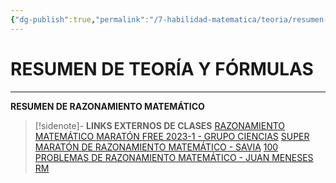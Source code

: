 ```yaml
---
{"dg-publish":true,"permalink":"/7-habilidad-matematica/teoria/resumen-de-razonamiento-matematico/","tags":["RM","Teoría"]}
---
```


# RESUMEN DE TEORÍA Y FÓRMULAS
---
**RESUMEN DE RAZONAMIENTO MATEMÁTICO** 

>[!sidenote]- **LINKS EXTERNOS DE CLASES** 
>[RAZONAMIENTO MATEMÁTICO MARATÓN FREE 2023-1 - GRUPO CIENCIAS](https://www.youtube.com/watch?v=O6TCToqyQ-s) 
>[SUPER MARATÓN DE RAZONAMIENTO MATEMÁTICO - SAVIA](https://www.youtube.com/watch?v=3dxXdZ2-d4o) 
>[100 PROBLEMAS DE RAZONAMIENTO MATEMÁTICO - JUAN MENESES RM](https://www.youtube.com/watch?v=btlpcxAVl14) 

